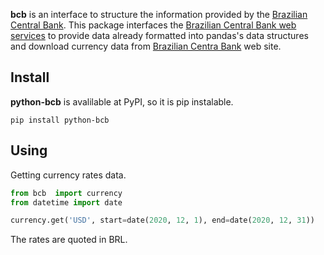 **bcb** is an interface to structure the information provided by the [Brazilian Central Bank](https://www.bcb.gov.br).
This package interfaces the [Brazilian Central Bank web services](https://www3.bcb.gov.br/sgspub) to provide data already formatted into pandas's data structures and download currency data from [Brazilian Centra Bank](https://www.bcb.gov.br) web site.

## Install

**python-bcb** is avalilable at PyPI, so it is pip instalable.

	pip install python-bcb

## Using

Getting currency rates data.

```python
from bcb  import currency
from datetime import date

currency.get('USD', start=date(2020, 12, 1), end=date(2020, 12, 31))
```

The rates are quoted in BRL.


